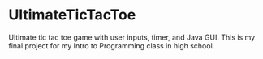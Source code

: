 # UltimateTicTacToe
Ultimate tic tac toe game with user inputs, timer, and Java GUI. This is my final project for my Intro to Programming class in high school.
